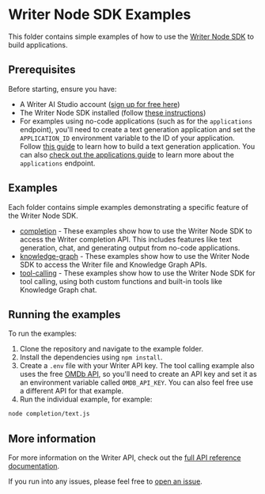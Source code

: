 # Writer Node SDK Examples

This folder contains simple examples of how to use the [Writer Node SDK](https://www.github.com/writer/writer-node) to build applications.

## Prerequisites

Before starting, ensure you have:

- A Writer AI Studio account ([sign up for free here](https://app.writer.com/aistudio/signup?utm_campaign=devrel))
- The Writer Node SDK installed (follow [these instructions](https://dev.writer.com/api-guides/sdks))
- For examples using no-code applications (such as for the `applications` endpoint), you'll need to create a text generation application and set the `APPLICATION_ID` environment variable to the ID of your application. Follow [this guide](https://dev.writer.com/no-code/building-a-text-generation-app) to learn how to build a text generation application. You can also [check out the applications guide](https://dev.writer.com/api-guides/applications) to learn more about the `applications` endpoint.

## Examples

Each folder contains simple examples demonstrating a specific feature of the Writer Node SDK.

- [completion](./completion) - These examples show how to use the Writer Node SDK to access the Writer completion API. This includes features like text generation, chat, and generating output from no-code applications.
- [knowledge-graph](./knowledge-graph) - These examples show how to use the Writer Node SDK to access the Writer file and Knowledge Graph APIs.
- [tool-calling](./tool-calling) - These examples show how to use the Writer Node SDK for tool calling, using both custom functions and built-in tools like Knowledge Graph chat.

## Running the examples

To run the examples:

1. Clone the repository and navigate to the example folder.
2. Install the dependencies using `npm install`.
3. Create a `.env` file with your Writer API key. The tool calling example also uses the free [OMDb API](https://www.omdbapi.com/), so you'll need to create an API key and set it as an environment variable called `OMDB_API_KEY`. You can also feel free use a different API for that example.
4. Run the individual example, for example:

```bash
node completion/text.js
```

## More information

For more information on the Writer API, check out the [full API reference documentation](https://dev.writer.com/api-guides/api-reference).

If you run into any issues, please feel free to [open an issue](https://github.com/samjulien/writer-dev-workshop/issues).
